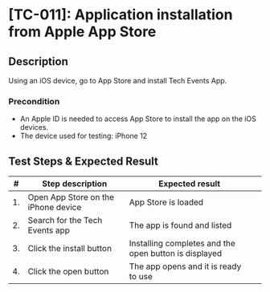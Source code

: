 # [TC-011]: Application installation from Apple App Store

## Description

Using an iOS device, go to App Store and install Tech Events App.


### Precondition

- An Apple ID is needed to access App Store to install the app on the iOS devices.
- The device used for testing: iPhone 12


## Test Steps & Expected Result

| #  | Step description                                 | Expected result                                        |   |
|----|--------------------------------------------------|--------------------------------------------------------|---|
| 1. | Open App Store on the iPhone device              | App Store is loaded                                    |   |
| 2. | Search for the Tech Events app                   | The app is found and listed                            |   |
| 3. | Click the install button                         | Installing completes and the open button is displayed  |   |
| 4. | Click the open button                            | The app opens and it is ready to use                   |   |


